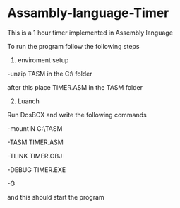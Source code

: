 # Assambly-language-Timer
This is a 1 hour timer implemented in Assembly language 

To run the program follow the following steps

1) enviroment setup

-unzip TASM in the C:\  folder

after this place TIMER.ASM in the TASM folder

2) Luanch

Run DosBOX and write the following commands

-mount N C:\TASM

-TASM TIMER.ASM

-TLINK TIMER.OBJ

-DEBUG TIMER.EXE

-G

and this should start the program
